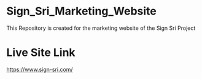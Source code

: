 # Sign_Sri_Marketing_Website
This Repository is created for the marketing website of the Sign Sri Project

# Live Site Link
https://www.sign-sri.com/
